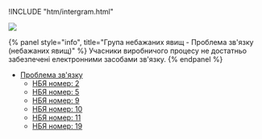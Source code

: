 !INCLUDE "htm/intergram.html"

![](https://chart.googleapis.com/chart?chs=180x180&amp;cht=qr&amp;chl=https://rep-a.treba.ml/Problema-zv'yazku.html)


{% panel style="info", title="Група небажаних явищ - Проблема зв'язку (небажаних явищ)" %}
Учасники виробничого процесу не достатньо забезпечені електронними засобами зв'язку.
{% endpanel %}

  
* [Проблема зв'язку](Problema-zv'yazku.md)
   * [НБЯ номер: 2](nbya-nomer-2.md)
   * [НБЯ номер: 5](nbya-nomer-5.md)
   * [НБЯ номер: 9](nbya-nomer-9.md)
   * [НБЯ номер: 10](nbya-nomer-10.md)
   * [НБЯ номер: 11](nbya-nomer-11.md)
   * [НБЯ номер: 19](nbya-nomer-19.md)